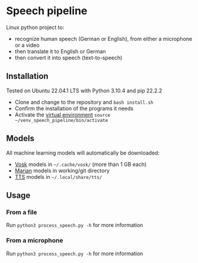 # Speech pipeline

Linux python project to:
* recognize human speech (German or English), from either a microphone or a video
* then translate it to English or German
* then convert it into speech (text-to-speech)

## Installation

Tested on Ubuntu 22.04.1 LTS with Python 3.10.4 and pip 22.2.2

* Clone and change to the repository and `bash install.sh`
* Confirm the installation of the programs it needs
* Activate the [virtual environment](https://packaging.python.org/guides/installing-using-pip-and-virtual-environments/) `source ~/venv_speech_pipeline/bin/activate`

## Models

All machine learning models will automatically be downloaded:
* [Vosk](https://alphacephei.com/vosk/) models in `~/.cache/vosk/` (more than 1 GB each)
* [Marian](https://huggingface.co/docs/transformers/model_doc/marian) models in working/git directory
* [TTS](https://github.com/coqui-ai/TTS) models in `~/.local/share/tts/`

## Usage

### From a file

Run `python3 process_speech.py -h` for more information

### From a microphone

Run `python3 process_speech.py -h` for more information
